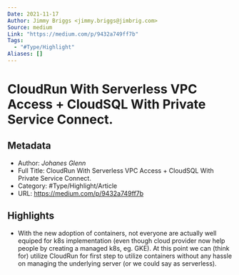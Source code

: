 ```yaml
---
Date: 2021-11-17
Author: Jimmy Briggs <jimmy.briggs@jimbrig.com>
Source: medium
Link: "https://medium.com/p/9432a749ff7b"
Tags:
  - "#Type/Highlight"
Aliases: []
---
```


# CloudRun With Serverless VPC Access + CloudSQL With Private Service Connect.

## Metadata

* Author: *Johanes Glenn*
* Full Title: CloudRun With Serverless VPC Access + CloudSQL With Private Service Connect.
* Category: #Type/Highlight/Article
* URL: https://medium.com/p/9432a749ff7b

## Highlights

* With the new adoption of containers, not everyone are actually well equiped for k8s implementation (even though cloud provider now help people by creating a managed k8s, eg. GKE). At this point we can (think for) utilize CloudRun for first step to utilize containers without any hassle on managing the underlying server (or we could say as serverless).
